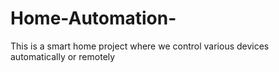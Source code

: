# Home-Automation-
This is a smart home project where we control various devices automatically or remotely
